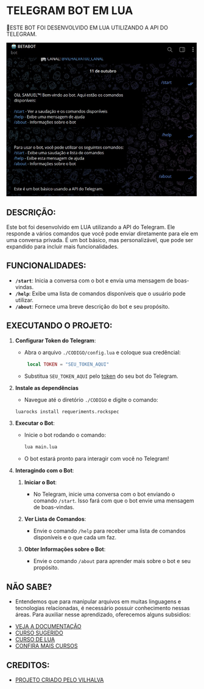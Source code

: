# TELEGRAM BOT EM LUA
🤤ESTE BOT FOI DESENVOLVIDO EM LUA UTILIZANDO A API DO TELEGRAM.

<img src="FOTO.jpg" align="center" width="500"> <br>

## DESCRIÇÃO:
Este bot foi desenvolvido em LUA utilizando a API do Telegram. Ele responde a vários comandos que você pode enviar diretamente para ele em uma conversa privada. É um bot básico, mas personalizável, que pode ser expandido para incluir mais funcionalidades.

## FUNCIONALIDADES:
- **`/start`**: Inicia a conversa com o bot e envia uma mensagem de boas-vindas.
- **`/help`**: Exibe uma lista de comandos disponíveis que o usuário pode utilizar.
- **`/about`**: Fornece uma breve descrição do bot e seu propósito.

## EXECUTANDO O PROJETO:
1. **Configurar Token do Telegram**:
   - Abra o arquivo `./CODIGO/config.lua` e coloque sua credêncial:
     ```lua
      local TOKEN = "SEU_TOKEN_AQUI"
     ```
   - Substitua `SEU_TOKEN_AQUI` pelo [token](https://t.me/BotFather) do seu bot do Telegram.

2. **Instale as dependências** 
   - Navegue até o diretório `./CODIGO` e digite o comando:
   ```bash
   luarocks install requeriments.rockspec
   ```

3. **Executar o Bot**:
   - Inicie o bot rodando o comando:
     ```bash
     lua main.lua
     ```
   - O bot estará pronto para interagir com você no Telegram!

4. **Interagindo com o Bot**:
   1. **Iniciar o Bot**:
      - No Telegram, inicie uma conversa com o bot enviando o comando `/start`. Isso fará com que o bot envie uma mensagem de boas-vindas.

   2. **Ver Lista de Comandos**:
      - Envie o comando `/help` para receber uma lista de comandos disponíveis e o que cada um faz.

   3. **Obter Informações sobre o Bot**:
      - Envie o comando `/about` para aprender mais sobre o bot e seu propósito.

## NÃO SABE?
- Entendemos que para manipular arquivos em muitas linguagens e tecnologias relacionadas, é necessário possuir conhecimento nessas áreas. Para auxiliar nesse aprendizado, oferecemos alguns subsidios:
* [VEJA A DOCUMENTAÇÃO](https://core.telegram.org/bots/api)
* [CURSO SUGERIDO](https://github.com/VILHALVA/CURSO-DE-TELEBOT)
* [CURSO DE LUA](https://github.com/VILHALVA/CURSO-DE-LUA)
* [CONFIRA MAIS CURSOS](https://github.com/VILHALVA?tab=repositories&q=+topic:CURSO)

## CREDITOS:
- [PROJETO CRIADO PELO VILHALVA](https://github.com/VILHALVA)

